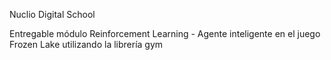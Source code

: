 Nuclio Digital School

Entregable módulo Reinforcement Learning - Agente inteligente en el juego Frozen Lake utilizando la librería gym
